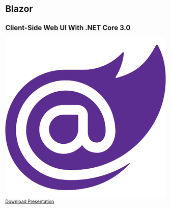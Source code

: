 # Blazor
## Client-Side Web UI With .NET Core 3.0
![blazor](docs/images/Blazor_logo.png "Blazor")
[Download Presentation](docs/presentations/Blazor.pptx "Blazor Presentation")
